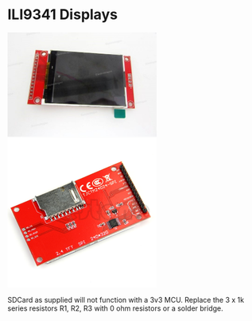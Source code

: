 # ILI9341 Displays


<p align="left">
<img src="images/pic1.jpg" width="300" />  
<img src="images/pic2.jpg" width="300" /> 
<br>

SDCard as supplied will not function with a 3v3 MCU. Replace the 3 x 1k series resistors R1, R2, R3 with 0 ohm resistors or a solder bridge.

